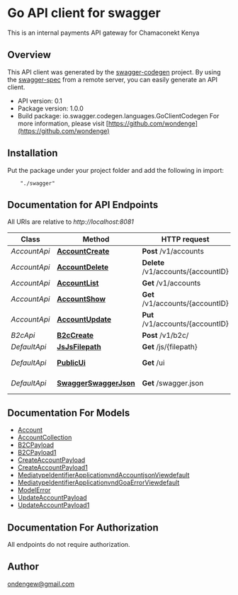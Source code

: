 # Go API client for swagger

This is an internal payments API gateway for Chamaconekt Kenya 

## Overview
This API client was generated by the [swagger-codegen](https://github.com/swagger-api/swagger-codegen) project.  By using the [swagger-spec](https://github.com/swagger-api/swagger-spec) from a remote server, you can easily generate an API client.

- API version: 0.1
- Package version: 1.0.0
- Build package: io.swagger.codegen.languages.GoClientCodegen
For more information, please visit [https://github.com/wondenge](https://github.com/wondenge)

## Installation
Put the package under your project folder and add the following in import:
```
    "./swagger"
```

## Documentation for API Endpoints

All URIs are relative to *http://localhost:8081*

Class | Method | HTTP request | Description
------------ | ------------- | ------------- | -------------
*AccountApi* | [**AccountCreate**](docs/AccountApi.md#accountcreate) | **Post** /v1/accounts | create account
*AccountApi* | [**AccountDelete**](docs/AccountApi.md#accountdelete) | **Delete** /v1/accounts/{accountID} | delete account
*AccountApi* | [**AccountList**](docs/AccountApi.md#accountlist) | **Get** /v1/accounts | list account
*AccountApi* | [**AccountShow**](docs/AccountApi.md#accountshow) | **Get** /v1/accounts/{accountID} | show account
*AccountApi* | [**AccountUpdate**](docs/AccountApi.md#accountupdate) | **Put** /v1/accounts/{accountID} | update account
*B2cApi* | [**B2cCreate**](docs/B2cApi.md#b2ccreate) | **Post** /v1/b2c/ | create b2c
*DefaultApi* | [**JsJsFilepath**](docs/DefaultApi.md#jsjsfilepath) | **Get** /js/{filepath} | Download public/js
*DefaultApi* | [**PublicUi**](docs/DefaultApi.md#publicui) | **Get** /ui | Download public/html/index.html
*DefaultApi* | [**SwaggerSwaggerJson**](docs/DefaultApi.md#swaggerswaggerjson) | **Get** /swagger.json | Download public/swagger/swagger.json


## Documentation For Models

 - [Account](docs/Account.md)
 - [AccountCollection](docs/AccountCollection.md)
 - [B2CPayload](docs/B2CPayload.md)
 - [B2CPayload1](docs/B2CPayload1.md)
 - [CreateAccountPayload](docs/CreateAccountPayload.md)
 - [CreateAccountPayload1](docs/CreateAccountPayload1.md)
 - [MediatypeIdentifierApplicationvndAccountjsonViewdefault](docs/MediatypeIdentifierApplicationvndAccountjsonViewdefault.md)
 - [MediatypeIdentifierApplicationvndGoaErrorViewdefault](docs/MediatypeIdentifierApplicationvndGoaErrorViewdefault.md)
 - [ModelError](docs/ModelError.md)
 - [UpdateAccountPayload](docs/UpdateAccountPayload.md)
 - [UpdateAccountPayload1](docs/UpdateAccountPayload1.md)


## Documentation For Authorization

 All endpoints do not require authorization.


## Author

ondengew@gmail.com

